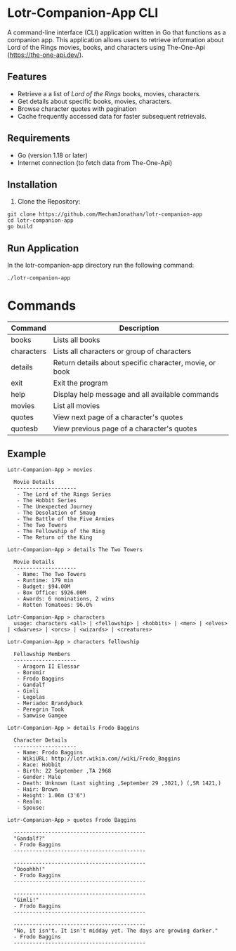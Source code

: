 # Lotr-Companion-App CLI
A command-line interface (CLI) application written in Go that functions as a companion app. This application allows users to retrieve information about Lord of the Rings movies, books, and characters using The-One-Api (https://the-one-api.dev/).

## Features 
- Retrieve a a list of _Lord of the Rings_ books, movies, characters.
- Get details about specific books, movies, characters.
- Browse character quotes with pagination
- Cache frequently accessed data for faster subsequent retrievals.

## Requirements
- Go (version 1.18 or later)
- Internet connection (to fetch data from The-One-Api)
  
## Installation 
1. Clone the Repository:
```
git clone https://github.com/MechamJonathan/lotr-companion-app
cd lotr-companion-app
go build
```

## Run Application
In the lotr-companion-app directory run the following command:
```
./lotr-companion-app
```
# Commands

| Command     | Description                                        |
| ----------- | -----------                                        |
| books       | Lists all books                                    |
| characters  | Lists all characters or group of characters        |
| details     | Return details about specific character, movie, or book     |
| exit        | Exit the program                                   |
| help        | Display help message and all available commands    |
| movies      | List all movies                                    |
| quotes      | View next page of a character's quotes             |
| quotesb     | View previous page of a character's quotes         |

## Example
```
Lotr-Companion-App > movies

  Movie Details       
  --------------------
   - The Lord of the Rings Series
   - The Hobbit Series
   - The Unexpected Journey
   - The Desolation of Smaug
   - The Battle of the Five Armies
   - The Two Towers
   - The Fellowship of the Ring
   - The Return of the King

Lotr-Companion-App > details The Two Towers

  Movie Details       
  --------------------
   - Name: The Two Towers
   - Runtime: 179 min
   - Budget: $94.00M
   - Box Office: $926.00M
   - Awards: 6 nominations, 2 wins
   - Rotten Tomatoes: 96.0%

Lotr-Companion-App > characters
  usage: characters <all> | <fellowship> | <hobbits> | <men> | <elves> | <dwarves> | <orcs> | <wizards> | <creatures>

Lotr-Companion-App > characters fellowship

  Fellowship Members  
  --------------------
   - Aragorn II Elessar
   - Boromir
   - Frodo Baggins
   - Gandalf
   - Gimli
   - Legolas
   - Meriadoc Brandybuck
   - Peregrin Took
   - Samwise Gamgee

Lotr-Companion-App > details Frodo Baggins

  Character Details   
  --------------------
   - Name: Frodo Baggins
   - WikiURL: http://lotr.wikia.com//wiki/Frodo_Baggins
   - Race: Hobbit
   - Birth: 22 September ,TA 2968
   - Gender: Male
   - Death: Unknown (Last sighting ,September 29 ,3021,) (,SR 1421,)
   - Hair: Brown
   - Height: 1.06m (3'6")
   - Realm: 
   - Spouse:

Lotr-Companion-App > quotes Frodo Baggins

  ------------------------------------------
  "Gandalf?"
  - Frodo Baggins
  ------------------------------------------
  
  ------------------------------------------
  "Oooohhh!"
  - Frodo Baggins
  ------------------------------------------
  
  ------------------------------------------
  "Gimli!"
  - Frodo Baggins
  ------------------------------------------
  
  ------------------------------------------
  "No, it isn't. It isn't midday yet. The days are growing darker."
  - Frodo Baggins
  ------------------------------------------

```
